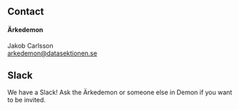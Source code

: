 ## Contact

#### Ärkedemon
Jakob Carlsson </br>
[arkedemon@datasektionen.se](mailto:arkedemon@datasektionen.se)

## Slack
We have a Slack! Ask the Ärkedemon or someone else in Demon if you want to be invited.
